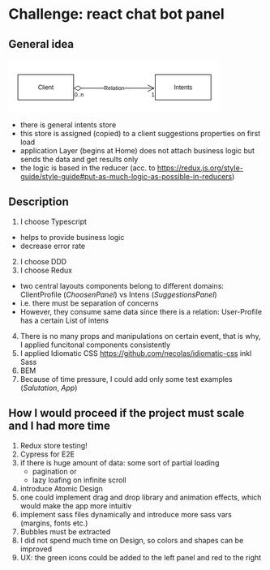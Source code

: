# Challenge: react chat bot panel

## General idea

![uml model](https://github.com/pr-olga/challenge-react-bot/blob/master/uml-model.png?raw=true)

- there is general intents store
- this store is assigned (copied) to a client suggestions properties on first load
- application Layer (begins at Home) does not attach business logic but sends the data and get results only
- the logic is based in the reducer (acc. to https://redux.js.org/style-guide/style-guide#put-as-much-logic-as-possible-in-reducers)

## Description

1. I choose Typescript

- helps to provide business logic
- decrease error rate

2. I choose DDD
3. I choose Redux

- two central layouts components belong to different domains: ClientProfile (_ChoosenPanel_) vs Intens (_SuggestionsPanel_)
- i.e. there must be separation of concerns
- However, they consume same data since there is a relation: User-Profile has a certain List of intens

4. There is no many props and manipulations on certain event, that is why, I applied funcitonal components consistently
5. I applied Idiomatic CSS https://github.com/necolas/idiomatic-css inkl Sass
6. BEM
7. Because of time pressure, I could add only some test examples (_Salutation_, _App_)

## How I would proceed if the project must scale and I had more time

1. Redux store testing!
2. Cypress for E2E
3. if there is huge amount of data: some sort of partial loading
   - pagination or
   - lazy loafing on infinite scroll
4. introduce Atomic Design
5. one could implement drag and drop library and animation effects, which would make the app more intuitiv
6. implement sass files dynamically and introduce more sass vars (margins, fonts etc.)
7. Bubbles must be extracted
8. I did not spend much time on Design, so colors and shapes can be improved
9. UX: the green icons could be added to the left panel and red to the right
